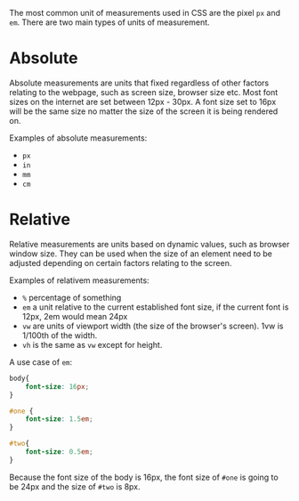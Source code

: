 The most common unit of measurements used in CSS are the pixel `px` and `em`. There are two main types of units of measurement.


# Absolute

Absolute measurements are units that fixed regardless of other factors relating to the webpage, such as screen size, browser size etc. Most font sizes on the internet are set between 12px - 30px. A font size set to 16px will be the same size no matter the size of the screen it is being rendered on.

Examples of absolute measurements:

* `px`
* `in`
* `mm`
* `cm`

# Relative

Relative measurements are units based on dynamic values, such as browser window size. They can be used when the size of an element need to be adjusted depending on certain factors relating to the screen.

Examples of relativem measurements:

* `%` percentage of something
* `em` a unit relative to the current established font size, if the current font is 12px, 2em would mean 24px
* `vw` are units of viewport width (the size of the browser's screen). 1vw is 1/100th of the width.
* `vh` is the same as `vw` except for height.

A use case of `em`:

```css
body{
    font-size: 16px;
}

#one {
    font-size: 1.5em;
}

#two{
    font-size: 0.5em;
}
```

Because the font size of the body is 16px, the font size of `#one` is going to be 24px and the size of `#two` is 8px.